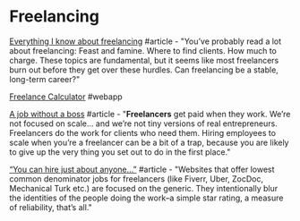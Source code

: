 # Freelancing

[Everything I know about freelancing](https://andyadams.org/everything-i-know-about-freelancing/?utm_source=hackernewsletter&utm_medium=email&utm_term=fav) \#article - "You’ve probably read a lot about freelancing: Feast and famine. Where to find clients. How much to charge. These topics are fundamental, but it seems like most freelancers burn out before they get over these hurdles. Can freelancing be a stable, long-term career?"

[Freelance Calculator](https://coda.io/d/Freelance-Calculator_d3pNCKfmeS8/Intro_su3tG?viewMode=play#_luOWJ) \#webapp

[A job without a boss](https://seths.blog/2019/04/a-job-without-a-boss-2/) \#article - "**Freelancers** get paid when they work. We’re not focused on scale… and we’re not tiny versions of real entrepreneurs. Freelancers do the work for clients who need them. Hiring employees to scale when you’re a freelancer can be a bit of a trap, because you are likely to give up the very thing you set out to do in the first place."

[“You can hire just about anyone…”](https://seths.blog/2019/04/avoiding-the-fiver-trap/) \#article - "Websites that offer lowest common denominator jobs for freelancers \(like Fiverr, Uber, ZocDoc, Mechanical Turk etc.\) are focused on the generic. They intentionally blur the identities of the people doing the work–a simple star rating, a measure of reliability, that’s all."



